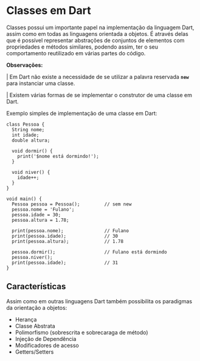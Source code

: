 # Classes em Dart

Classes possui um importante papel na implementação da linguagem Dart, assim como em todas as linguagens orientada a objetos. É através delas que é possível 
representar abstrações de conjuntos de elementos com propriedades e métodos similares, podendo assim, ter o seu comportamento reutilizado em várias partes do 
código. 

**Observações:** 

| Em Dart não existe a necessidade de se utilizar a palavra reservada **`new`** para instanciar uma classe.

| Existem várias formas de se implementar o construtor de uma classe em Dart.

Exemplo simples de implementação de uma classe em Dart:

    class Pessoa {
      String nome;
      int idade;
      double altura;

      void dormir() {
        print('$nome está dormindo!');
      }

      void niver() {
        idade++;
      }
    }
    
    void main() {
      Pessoa pessoa = Pessoa();         // sem new
      pessoa.nome = 'Fulano';
      pessoa.idade = 30;
      pessoa.altura = 1.78;

      print(pessoa.nome);               // Fulano
      print(pessoa.idade);              // 30
      print(pessoa.altura);             // 1.78
  
      pessoa.dormir();                  // Fulano está dormindo
      pessoa.niver();
      print(pessoa.idade);              // 31
    }

## Características

Assim como em outras linguagens Dart também possibilita os paradigmas da orientação a objetos:

- Herança
- Classe Abstrata
- Polimorfismo (sobrescrita e sobrecaraga de método)
- Injeção de Dependência
- Modificadores de acesso
- Getters/Setters
